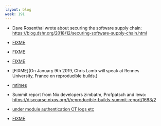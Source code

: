 ```yaml
---
layout: blog
week: 191
---
```


* Dave Rosenthal wrote about securing the software supply chain: https://blog.dshr.org/2018/12/securing-software-supply-chain.html

* [FIXME](https://sfconservancy.org/blog/2018/dec/18/JoshT/)

* [FIXME](https://lists.apache.org/thread.html/ceb357513ff0403414b5fff7dbeb1ea43961e71f9e48425d6e3cea8f@%3Cgeneral.incubator.apache.org%3E)

* [FIXME](https://pca.st/6mqx#t=42m3s)

* [FIXME](On January 9th 2019, Chris Lamb will speak at Rennes University, France on reproducible builds.)

* [mtimes](https://apenwarr.ca/log/20181113)

* Summit report from Nix developers zimbatm, Profpatsch and lewo: https://discourse.nixos.org/t/reproducible-builds-summit-report/1683/2

* [under module authentication CT logs etc](https://blog.golang.org/modules2019)

* [FIXME](https://f-droid.org/en/docs/Reproducible_Builds/)
